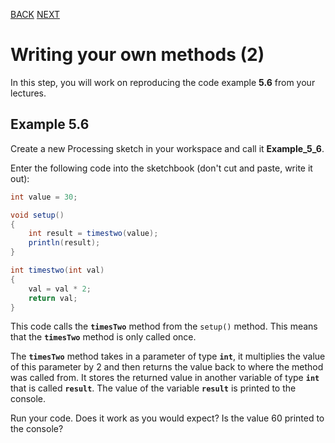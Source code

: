 [BACK](/topics/topic05/lab05/03.html) [NEXT](/topics/topic05/lab05/05.html)

# Writing your own methods (2)

In this step, you will work on reproducing the code example **5.6** from your lectures.


## Example 5.6

Create a new Processing sketch in your workspace and call it **Example\_5\_6**.

Enter the following code into the sketchbook (don't cut and paste, write it out):

~~~java
int value = 30;

void setup()
{
    int result = timestwo(value);
    println(result);
}

int timestwo(int val) 
{ 
    val = val * 2; 
    return val; 
}
~~~

This code calls the **`timesTwo`** method from the `setup()` method.  This means that the **`timesTwo`** method is only called once.

The **`timesTwo`** method takes in a parameter of type **`int`**, it multiplies the value of this parameter by 2 and then returns the value back to where the method was called from.  It stores the returned value in another variable of type **`int`** that is called **`result`**.  The value of the variable **`result`** is printed to the console.

Run your code.  Does it work as you would expect?  Is the value 60 printed to the console?


